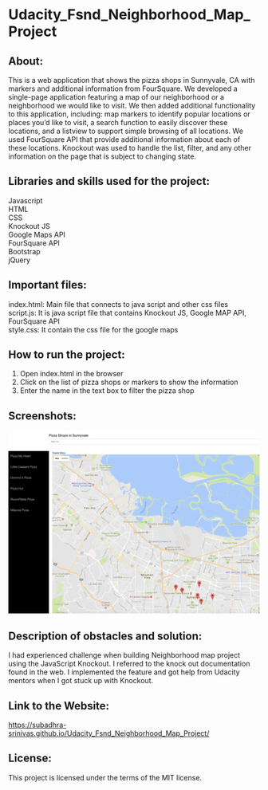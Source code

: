 # Udacity_Fsnd_Neighborhood_Map_Project

## About:

This is a web application that shows the pizza shops in Sunnyvale, CA with markers and additional information from FourSquare. We developed a single-page application featuring a map of our neighborhood or a neighborhood we would like to visit. We then added additional functionality to this application, including: map markers to identify popular locations or places you’d like to visit, a search function to easily discover these locations, and a listview to support simple browsing of all locations. We used FourSquare API that provide additional information about each of these locations. Knockout was used to handle the list, filter, and any other information on the page that is subject to changing state.

## Libraries and skills used for the project:

Javascript</br>
HTML</br>
CSS</br>
Knockout JS</br>
Google Maps API</br>
FourSquare API</br>
Bootstrap</br>
jQuery</br>


## Important files:

index.html: Main file that connects to java script and other css files</br>
script.js: It is java script file that contains Knockout JS, Google MAP API, FourSquare API</br>
style.css: It contain the css file for the google maps</br>

## How to run the project:

1. Open index.html in the browser</br>
2. Click on the list of pizza shops or markers to show the information</br>
3. Enter the name in the text box to filter the pizza shop</br>

## Screenshots:

![Screenshot](https://github.com/subadhra-srinivas/Udacity_Fsnd_Neighborhood_Map_Project/blob/master/images/neighborhood_map-600_medium.png)

## Description of obstacles and solution:
I had experienced challenge when building Neighborhood map project using the JavaScript Knockout. I referred to the
knock out documentation found in the web. I implemented the feature and got help from Udacity mentors when I got
stuck up with Knockout.

## Link to the Website: 

https://subadhra-srinivas.github.io/Udacity_Fsnd_Neighborhood_Map_Project/</br>

## License:

This project is licensed under the terms of the MIT license.

